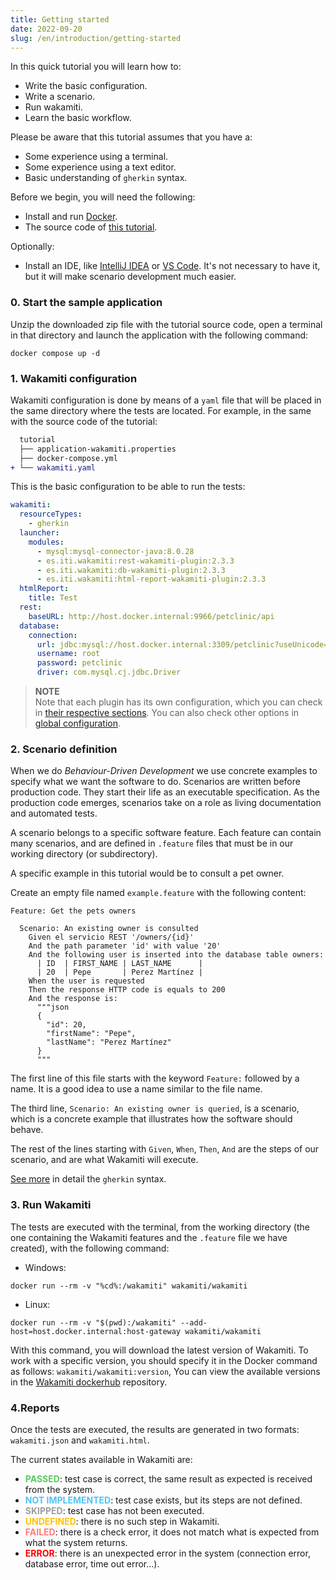 ```yaml
---
title: Getting started
date: 2022-09-20
slug: /en/introduction/getting-started
---
```


In this quick tutorial you will learn how to:
- Write the basic configuration.
- Write a scenario.
- Run wakamiti.
- Learn the basic workflow.

Please be aware that this tutorial assumes that you have a:
- Some experience using a terminal.
- Some experience using a text editor.
- Basic understanding of `gherkin` syntax.

Before we begin, you will need the following:
- Install and run [Docker](https://www.docker.com/get-started/).
- The source code of [this tutorial](javascript:download()).

Optionally:
- Install an IDE, like [IntelliJ IDEA](https://www.jetbrains.com/idea/) or [VS Code](https://code.visualstudio.com/). 
  It's not necessary to have it, but it will make scenario development much easier.

### 0. Start the sample application
Unzip the downloaded zip file with the tutorial source code, open a terminal in that directory and launch the 
application with the following command:
```shell copy=true
docker compose up -d
```

### 1. Wakamiti configuration
Wakamiti configuration is done by means of a `yaml` file that will be placed in the same directory where the tests are 
located. For example, in the same with the source code of the tutorial:
```diff
  tutorial
  ├── application-wakamiti.properties
  ├── docker-compose.yml
+ └── wakamiti.yaml
```

This is the basic configuration to be able to run the tests:
```yml copy=true
wakamiti:
  resourceTypes:
    - gherkin
  launcher:
    modules:
      - mysql:mysql-connector-java:8.0.28
      - es.iti.wakamiti:rest-wakamiti-plugin:2.3.3
      - es.iti.wakamiti:db-wakamiti-plugin:2.3.3
      - es.iti.wakamiti:html-report-wakamiti-plugin:2.3.3
  htmlReport:
    title: Test
  rest:
    baseURL: http://host.docker.internal:9966/petclinic/api
  database:
    connection:
      url: jdbc:mysql://host.docker.internal:3309/petclinic?useUnicode=true
      username: root
      password: petclinic
      driver: com.mysql.cj.jdbc.Driver
```
> **NOTE** <br />
> Note that each plugin has its own configuration, which you can check in [their respective sections](en/plugins).
> You can also check other options in [global configuration](en/wakamiti/architecture#global-configuration).


### 2. Scenario definition
When we do *Behaviour-Driven Development* we use concrete examples to specify what we want the software to do. 
Scenarios are written before production code. They start their life as an executable specification. As the 
production code emerges, scenarios take on a role as living documentation and automated tests.

A scenario belongs to a specific software feature. Each feature can contain many scenarios, and are defined in `.feature` 
files that must be in our working directory (or subdirectory).

A specific example in this tutorial would be to consult a pet owner.

Create an empty file named `example.feature` with the following content:
```gherkin copy=true
Feature: Get the pets owners

  Scenario: An existing owner is consulted
    Given el servicio REST '/owners/{id}'
    And the path parameter 'id' with value '20'
    And the following user is inserted into the database table owners:
      | ID  | FIRST_NAME | LAST_NAME      |
      | 20  | Pepe       | Perez Martínez |
    When the user is requested
    Then the response HTTP code is equals to 200
    And the response is:
      """json
      {
        "id": 20,
        "firstName": "Pepe",
        "lastName": "Perez Martínez"
      }
      """
```
The first line of this file starts with the keyword `Feature:` followed by a name. It is a good idea to use a name 
similar to the file name.

The third line, `Scenario: An existing owner is queried`, is a scenario, which is a concrete example that illustrates 
how the software should behave.

The rest of the lines starting with `Given`, `When`, `Then`, `And` are the steps of our scenario, and are what Wakamiti 
will execute.

[See more](https://cucumber.io/docs/gherkin/) in detail the `gherkin` syntax.

### 3. Run Wakamiti
The tests are executed with the terminal, from the working directory (the one containing the Wakamiti features and the 
`.feature` file we have created), with the following command:

* Windows:
```Shell copy=true
docker run --rm -v "%cd%:/wakamiti" wakamiti/wakamiti
```
* Linux:
```Shell copy=true
docker run --rm -v "$(pwd):/wakamiti" --add-host=host.docker.internal:host-gateway wakamiti/wakamiti
```
With this command, you will download the latest version of Wakamiti. To work with a specific version, 
you should specify it in the Docker command as follows: `wakamiti/wakamiti:version`, You can view the available 
versions in the [Wakamiti dockerhub](https://hub.docker.com/r/wakamiti/wakamiti/tags) repository.


### 4.Reports
Once the tests are executed, the results are generated in two formats: `wakamiti.json` and `wakamiti.html`.

The current states available in Wakamiti are:

- <span style="color:#5fc95f">**PASSED**</span>: test case is correct, the same result as expected is received from the 
  system.
- <span style="color:#4fc3f7">**NOT IMPLEMENTED**</span>: test case exists, but its steps are not defined.
- <span style="color:#9e9e9e">**SKIPPED**</span>: test case has not been executed.
- <span style="color:#ffc107">**UNDEFINED**</span>: there is no such step in Wakamiti.
- <span style="color:#ff7b7e">**FAILED**</span>: there is a check error, it does not match what is expected from what the 
  system returns.
- <span style="color:#ff0000">**ERROR**</span>: there is an unexpected error in the system (connection error, database error, 
  time out error...).
